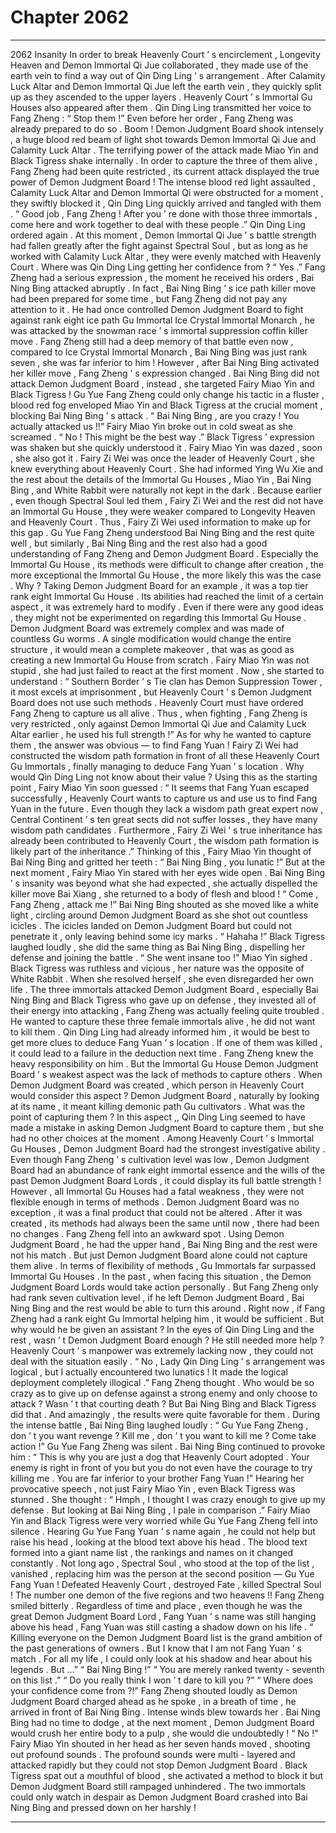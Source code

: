 
# Chapter 2062


---

2062 Insanity In order to break Heavenly Court ’ s encirclement , Longevity Heaven and Demon Immortal Qi Jue collaborated , they made use of the earth vein to find a way out of Qin Ding Ling ’ s arrangement .
After Calamity Luck Altar and Demon Immortal Qi Jue left the earth vein , they quickly split up as they ascended to the upper layers .
Heavenly Court ’ s Immortal Gu Houses also appeared after them .
Qin Ding Ling transmitted her voice to Fang Zheng : “ Stop them !”
Even before her order , Fang Zheng was already prepared to do so .
Boom !
Demon Judgment Board shook intensely , a huge blood red beam of light shot towards Demon Immortal Qi Jue and Calamity Luck Altar .
The terrifying power of the attack made Miao Yin and Black Tigress shake internally .
In order to capture the three of them alive , Fang Zheng had been quite restricted , its current attack displayed the true power of Demon Judgment Board !
The intense blood red light assaulted , Calamity Luck Altar and Demon Immortal Qi were obstructed for a moment , they swiftly blocked it , Qin Ding Ling quickly arrived and tangled with them .
“ Good job , Fang Zheng ! After you ’ re done with those three immortals , come here and work together to deal with these people .” Qin Ding Ling ordered again .
At this moment , Demon Immortal Qi Jue ’ s battle strength had fallen greatly after the fight against Spectral Soul , but as long as he worked with Calamity Luck Altar , they were evenly matched with Heavenly Court . Where was Qin Ding Ling getting her confidence from ?
“ Yes .” Fang Zheng had a serious expression , the moment he received his orders , Bai Ning Bing attacked abruptly .
In fact , Bai Ning Bing ’ s ice path killer move had been prepared for some time , but Fang Zheng did not pay any attention to it . He had once controlled Demon Judgment Board to fight against rank eight ice path Gu Immortal Ice Crystal Immortal Monarch , he was attacked by the snowman race ’ s immortal suppression coffin killer move . Fang Zheng still had a deep memory of that battle even now , compared to Ice Crystal Immortal Monarch , Bai Ning Bing was just rank seven , she was far inferior to him !
However , after Bai Ning Bing activated her killer move , Fang Zheng ’ s expression changed .
Bai Ning Bing did not attack Demon Judgment Board , instead , she targeted Fairy Miao Yin and Black Tigress !
Gu Yue Fang Zheng could only change his tactic in a fluster , blood red fog enveloped Miao Yin and Black Tigress at the crucial moment , blocking Bai Ning Bing ’ s attack .
“ Bai Ning Bing , are you crazy ! You actually attacked us !!” Fairy Miao Yin broke out in cold sweat as she screamed .
“ No ! This might be the best way .” Black Tigress ’ expression was shaken but she quickly understood it .
Fairy Miao Yin was dazed , soon , she also got it .
Fairy Zi Wei was once the leader of Heavenly Court , she knew everything about Heavenly Court . She had informed Ying Wu Xie and the rest about the details of the Immortal Gu Houses , Miao Yin , Bai Ning Bing , and White Rabbit were naturally not kept in the dark .
Because earlier , even though Spectral Soul led them , Fairy Zi Wei and the rest did not have an Immortal Gu House , they were weaker compared to Longevity Heaven and Heavenly Court .
Thus , Fairy Zi Wei used information to make up for this gap .
Gu Yue Fang Zheng understood Bai Ning Bing and the rest quite well , but similarly , Bai Ning Bing and the rest also had a good understanding of Fang Zheng and Demon Judgment Board .
Especially the Immortal Gu House , its methods were difficult to change after creation , the more exceptional the Immortal Gu House , the more likely this was the case .
Why ?
Taking Demon Judgment Board for an example , it was a top tier rank eight Immortal Gu House . Its abilities had reached the limit of a certain aspect , it was extremely hard to modify . Even if there were any good ideas , they might not be experimented on regarding this Immortal Gu House . Demon Judgment Board was extremely complex and was made of countless Gu worms . A single modification would change the entire structure , it would mean a complete makeover , that was as good as creating a new Immortal Gu House from scratch .
Fairy Miao Yin was not stupid , she had just failed to react at the first moment .
Now , she started to understand : “ Southern Border ’ s Tie clan has Demon Suppression Tower , it most excels at imprisonment , but Heavenly Court ’ s Demon Judgment Board does not use such methods . Heavenly Court must have ordered Fang Zheng to capture us all alive . Thus , when fighting , Fang Zheng is very restricted , only against Demon Immortal Qi Jue and Calamity Luck Altar earlier , he used his full strength !”
As for why he wanted to capture them , the answer was obvious — to find Fang Yuan !
Fairy Zi Wei had constructed the wisdom path formation in front of all these Heavenly Court Gu Immortals , finally managing to deduce Fang Yuan ’ s location . Why would Qin Ding Ling not know about their value ?
Using this as the starting point , Fairy Miao Yin soon guessed : “ It seems that Fang Yuan escaped successfully , Heavenly Court wants to capture us and use us to find Fang Yuan in the future . Even though they lack a wisdom path great expert now , Central Continent ’ s ten great sects did not suffer losses , they have many wisdom path candidates . Furthermore , Fairy Zi Wei ’ s true inheritance has already been contributed to Heavenly Court , the wisdom path formation is likely part of the inheritance .”
Thinking of this , Fairy Miao Yin thought of Bai Ning Bing and gritted her teeth : “ Bai Ning Bing , you lunatic !”
But at the next moment , Fairy Miao Yin stared with her eyes wide open .
Bai Ning Bing ’ s insanity was beyond what she had expected , she actually dispelled the killer move Bai Xiang , she returned to a body of flesh and blood !
“ Come , Fang Zheng , attack me !” Bai Ning Bing shouted as she moved like a white light , circling around Demon Judgment Board as she shot out countless icicles .
The icicles landed on Demon Judgment Board but could not penetrate it , only leaving behind some icy marks .
“ Hahaha !” Black Tigress laughed loudly , she did the same thing as Bai Ning Bing , dispelling her defense and joining the battle .
“ She went insane too !” Miao Yin sighed .
Black Tigress was ruthless and vicious , her nature was the opposite of White Rabbit . When she resolved herself , she even disregarded her own life .
The three immortals attacked Demon Judgment Board , especially Bai Ning Bing and Black Tigress who gave up on defense , they invested all of their energy into attacking , Fang Zheng was actually feeling quite troubled .
He wanted to capture these three female immortals alive , he did not want to kill them . Qin Ding Ling had already informed him , it would be best to get more clues to deduce Fang Yuan ’ s location . If one of them was killed , it could lead to a failure in the deduction next time . Fang Zheng knew the heavy responsibility on him .
But the Immortal Gu House Demon Judgment Board ’ s weakest aspect was the lack of methods to capture others . When Demon Judgment Board was created , which person in Heavenly Court would consider this aspect ?
Demon Judgment Board , naturally by looking at its name , it meant killing demonic path Gu cultivators . What was the point of capturing them ?
In this aspect ,, Qin Ding Ling seemed to have made a mistake in asking Demon Judgment Board to capture them , but she had no other choices at the moment .
Among Heavenly Court ’ s Immortal Gu Houses , Demon Judgment Board had the strongest investigative ability . Even though Fang Zheng ’ s cultivation level was low , Demon Judgment Board had an abundance of rank eight immortal essence and the wills of the past Demon Judgment Board Lords , it could display its full battle strength !
However , all Immortal Gu Houses had a fatal weakness , they were not flexible enough in terms of methods .
Demon Judgment Board was no exception , it was a final product that could not be altered . After it was created , its methods had always been the same until now , there had been no changes .
Fang Zheng fell into an awkward spot .
Using Demon Judgment Board , he had the upper hand , Bai Ning Bing and the rest were not his match . But just Demon Judgment Board alone could not capture them alive .
In terms of flexibility of methods , Gu Immortals far surpassed Immortal Gu Houses .
In the past , when facing this situation , the Demon Judgment Board Lords would take action personally . But Fang Zheng only had rank seven cultivation level , if he left Demon Judgment Board , Bai Ning Bing and the rest would be able to turn this around .
Right now , if Fang Zheng had a rank eight Gu Immortal helping him , it would be sufficient .
But why would he be given an assistant ?
In the eyes of Qin Ding Ling and the rest , wasn ’ t Demon Judgment Board enough ? He still needed more help ?
Heavenly Court ’ s manpower was extremely lacking now , they could not deal with the situation easily .
“ No , Lady Qin Ding Ling ’ s arrangement was logical , but I actually encountered two lunatics ! It made the logical deployment completely illogical .” Fang Zheng thought .
Who would be so crazy as to give up on defense against a strong enemy and only choose to attack ?
Wasn ’ t that courting death ?
But Bai Ning Bing and Black Tigress did that .
And amazingly , the results were quite favorable for them .
During the intense battle , Bai Ning Bing laughed loudly : “ Gu Yue Fang Zheng , don ’ t you want revenge ? Kill me , don ’ t you want to kill me ? Come take action !”
Gu Yue Fang Zheng was silent .
Bai Ning Bing continued to provoke him : “ This is why you are just a dog that Heavenly Court adopted . Your enemy is right in front of you but you do not even have the courage to try killing me . You are far inferior to your brother Fang Yuan !”
Hearing her provocative speech , not just Fairy Miao Yin , even Black Tigress was stunned .
She thought : “ Hmph , I thought I was crazy enough to give up my defense . But looking at Bai Ning Bing , I pale in comparison .”
Fairy Miao Yin and Black Tigress were very worried while Gu Yue Fang Zheng fell into silence .
Hearing Gu Yue Fang Yuan ’ s name again , he could not help but raise his head , looking at the blood text above his head .
The blood text formed into a giant name list , the rankings and names on it changed constantly .
Not long ago , Spectral Soul , who stood at the top of the list , vanished , replacing him was the person at the second position —
Gu Yue Fang Yuan !
Defeated Heavenly Court , destroyed Fate , killed Spectral Soul !
The number one demon of the five regions and two heavens !!
Fang Zheng smiled bitterly .
Regardless of time and place , even though he was the great Demon Judgment Board Lord , Fang Yuan ’ s name was still hanging above his head , Fang Yuan was still casting a shadow down on his life .
“ Killing everyone on the Demon Judgment Board list is the grand ambition of the past generations of owners . But I know that I am not Fang Yuan ’ s match . For all my life , I could only look at his shadow and hear about his legends . But …”
“ Bai Ning Bing !”
“ You are merely ranked twenty - seventh on this list .”
“ Do you really think I won ’ t dare to kill you ?”
“ Where does your confidence come from ?!”
Fang Zheng shouted loudly as Demon Judgment Board charged ahead as he spoke , in a breath of time , he arrived in front of Bai Ning Bing .
Intense winds blew towards her .
Bai Ning Bing had no time to dodge , at the next moment , Demon Judgment Board would crush her entire body to a pulp , she would die undoubtedly !
“ No !” Fairy Miao Yin shouted in her head as her seven hands moved , shooting out profound sounds .
The profound sounds were multi - layered and attacked rapidly but they could not stop Demon Judgment Board .
Black Tigress spat out a mouthful of blood , she activated a method to block it but Demon Judgment Board still rampaged unhindered .
The two immortals could only watch in despair as Demon Judgment Board crashed into Bai Ning Bing and pressed down on her harshly !

---

